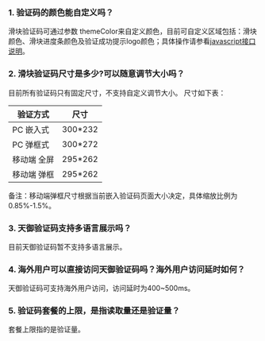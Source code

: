 ### 1. 验证码的颜色能自定义吗？
滑块验证码可通过参数 themeColor来自定义颜色，目前可自定义区域包括：滑块颜色、滑块进度条颜色及验证成功提示logo颜色；具体操作请参看[javascript接口说明](http://tcecqpoc.fsphere.cn/document/product/295/6618#4.-javascript.E6.8E.A5.E5.8F.A3.E8.AF.B4.E6.98.8E)。

### 2. 滑块验证码尺寸是多少?可以随意调节大小吗？
目前所有验证码只有固定尺寸，不支持自定义调节大小。
尺寸如下表：

| 验证方式 | 尺寸 |
|---------|---------|
| PC 嵌入式 | 300*232 | 
| PC 弹框式 | 300*272 |  
| 移动端 全屏 | 295*262 | 
| 移动端 弹框 | 295*262 |  
备注：移动端弹框尺寸根据当前嵌入验证码页面大小决定，具体缩放比例为0.85%-1.5%。

### 3. 天御验证码支持多语言展示吗？
目前天御验证码暂不支持多语言展示。

### 4. 海外用户可以直接访问天御验证码吗？海外用户访问延时如何？
天御验证码可支持海外用户访问，访问延时为400~500ms。

### 5. 验证码套餐的上限，是指读取量还是验证量？
套餐上限指的是验证量。